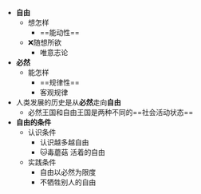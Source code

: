 - **自由**
	- 想怎样
		- ==能动性==
	- ❌随想所欲
		- 唯意志论
- **必然**
	- 能怎样
		- ==规律性==
		- 客观规律
- 人类发展的历史是从**必然**走向**自由**
	- 必然王国和自由王国是两种不同的==社会活动状态==
- **自由的条件**
	- 认识条件
		- 认识越多越自由
		- 🐱毒蘑菇 活着的自由
	- 实践条件
		- 自由以必然为限度
		- 不牺牲别人的自由
